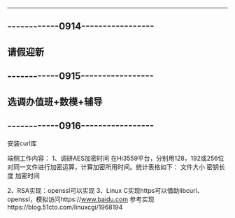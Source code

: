 ---------------------------------
------------0914-----------------
---------------------------------
请假迎新
---------------------------------
------------0915-----------------
---------------------------------
选调办值班+数模+辅导
---------------------------------
------------0916-----------------
---------------------------------
安装curl库


端侧工作内容：
1、调研AES加密时间
   在Hi3559平台，分别用128，192或256位对同一文件进行加密运算，计算加密所用时间。统计表格如下：
文件大小 密钥长度 加密时间 
      
2、RSA实现：openssl可以实现
3、Linux C实现https可以借助libcurl、openssl，模拟访问https://www.baidu.com
参考实现https://blog.51cto.com/linuxcgi/1968194

